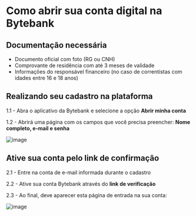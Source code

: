 # Como abrir sua conta digital na Bytebank #
## Documentação necessária ##
* Documento oficial com foto (RG ou CNH)
* Comprovante de residência com até 3 meses de validade
* Informações do responsável financeiro (no caso de correntistas com idades entre 16 e 18 anos)
## Realizando seu cadastro na plataforma ##
1.1 - Abra o aplicativo da Bytebank e selecione a opção **Abrir minha conta**

1.2 - Abrirá uma página com os campos que você precisa preencher: **Nome completo, e-mail e senha**

![image](https://github.com/user-attachments/assets/242f6003-a8ba-4dc3-a9e7-24dbf9681880)

## Ative sua conta pelo link de confirmação ##
2.1 - Entre na conta de e-mail informada durante o cadastro

2.2 - Ative sua conta Bytebank através do **link de verificação**

2.3 - Ao final, deve aparecer esta página de entrada na sua conta:

![image](https://github.com/user-attachments/assets/c7f95576-dabc-4464-b888-c743f26978ee)
